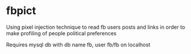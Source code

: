 fbpict
====================================

Using pixel injection technique to read fb users posts and links in order to make profiling of 
people political preferences

Requires mysql db with db name fb, user fb/fb on localhost
